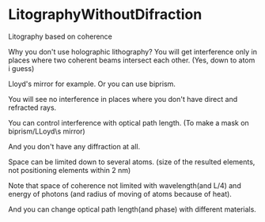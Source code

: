 # LitographyWithoutDifraction
Litography based on coherence

Why you don't use holographic lithography?
You will get interference only in places where two coherent beams intersect each other. (Yes, down to atom i guess)

Lloyd's mirror for example. Or you can use biprism.

You will see no interference in places where you don't have direct and refracted rays.

You can control interference with optical path length. (To make a mask on biprism/LLoyd\s mirror)

And you don't have any diffraction at all.

Space can be limited down to several atoms. (size of the resulted elements, not positioning elements within 2 nm)

Note that space of coherence not limited with wavelength(and L/4) and energy of photons (and radius of moving of atoms because of heat).

And you can change optical path length(and phase) with different materials.

